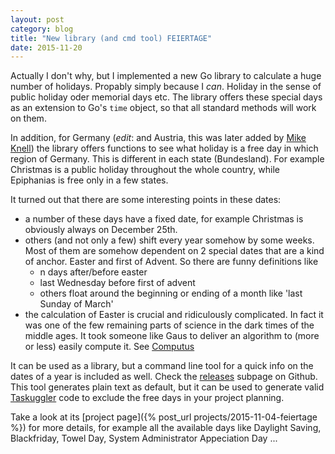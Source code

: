 ```yaml
---
layout: post
category: blog
title: "New library (and cmd tool) FEIERTAGE"
date: 2015-11-20
---
```


Actually I don't why, but I implemented a new Go library to calculate a huge number of holidays. Propably simply because I _can_. Holiday in the sense of public holiday oder memorial days etc. The library offers these special days as an extension to Go's `time` object, so that all standard methods will work on them.

In addition, for Germany (_edit_: and Austria, this was later added by [Mike Knell](https://github.com/uffish)) the library offers functions to see what holiday is a free day in which region of Germany. This is different in each state (Bundesland). For example Christmas is a public holiday throughout the whole country, while Epiphanias is free only in a few states.

It turned out that there are some interesting points in these dates:
  
  * a number of these days have a fixed date, for example Christmas is obviously always on December 25th.
  * others (and not only a few) shift every year somehow by some weeks. Most of them are somehow dependent on 2 special dates that are a kind of anchor. Easter and first of Advent. So there are funny definitions like
    * n days after/before easter
    * last Wednesday before first of advent
    * others float around the beginning or ending of a month like 'last Sunday of March'
  * the calculation of Easter is crucial and ridiculously complicated. In fact it was one of the few remaining parts of science in the dark times of the middle ages. It took someone like Gaus to deliver an algorithm to (more or less) easily compute it. See [Computus](https://en.wikipedia.org/wiki/Computus#Gauss's_Easter_algorithm)

It can be used as a library, but a command line tool for a quick info on the dates of a year is included as well. Check the [releases](https://github.com/wlbr/feiertage/releases) subpage on Github. This tool generates plain text as default, but it can be used to generate valid [Taskuggler](https://taskjuggler.org/) code to exclude the free days in your project planning.

Take a look at its [project page]({% post_url projects/2015-11-04-feiertage %}) for more details, for example all the available days like Daylight Saving, Blackfriday, Towel Day, System Administrator Appeciation Day ...